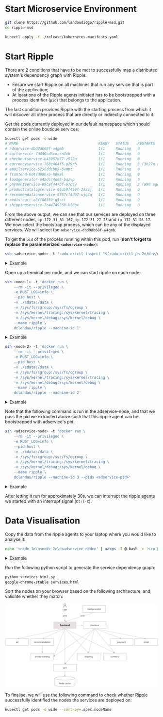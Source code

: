 # Start Microservice Environment

```bash
git clone https://github.com/landaudiogo/ripple-msd.git
cd ripple-msd
```

```bash
kubectl apply -f ./release/kubernetes-manifests.yaml
```

# Start Ripple

There are 2 conditions that have to be met to successfully map a distributed system's dependency graph with Ripple: 

* Ensure we start Ripple on all machines that run any service that is part of the application;
* At least one of the Ripple agents initiated has to be bootstrapped with a process identifier (`pid`) that belongs to the application.

The last condition provides Ripple with the starting process from which it will discover all other process that are directly or indirectly connected to it. 

Get the pods currently deployed in our default namespace which should contain the online boutique services: 

```bash
kubectl get pods -o wide
# NAME                                     READY   STATUS    RESTARTS        AGE   IP            NODE               NOMINATED NODE   READINESS GATES
# adservice-dbd9db68f-w4gmb                1/1     Running   0               18h   10.244.0.21   ip-172-31-31-167   <none>           <none>
# cartservice-7d446cd6cd-rn4xh             1/1     Running   0               18h   10.244.0.19   ip-172-31-31-167   <none>           <none>
# checkoutservice-b45957b77-z5l2p          1/1     Running   0               18h   10.244.1.27   ip-172-31-27-25    <none>           <none>
# currencyservice-768c464f5-p29rh          1/1     Running   3 (3h27m ago)   18h   10.244.1.31   ip-172-31-27-25    <none>           <none>
# emailservice-5756ddcbb5-6wmpt            1/1     Running   0               18h   10.244.2.12   ip-172-31-25-17    <none>           <none>
# frontend-6d47d98676-h698l                1/1     Running   0               18h   10.244.1.29   ip-172-31-27-25    <none>           <none>
# loadgenerator-645dcc4d68-bqzvp           1/1     Running   0               18h   10.244.2.15   ip-172-31-25-17    <none>           <none>
# paymentservice-69c9f447bf-67dzv          1/1     Running   3 (99m ago)     18h   10.244.1.28   ip-172-31-27-25    <none>           <none>
# productcatalogservice-66db9f456f-25zzj   1/1     Running   0               18h   10.244.2.14   ip-172-31-25-17    <none>           <none>
# recommendationservice-5767cf4d97-wjq4q   1/1     Running   0               18h   10.244.2.13   ip-172-31-25-17    <none>           <none>
# redis-cart-c8ff86559-g5sct               1/1     Running   0               18h   10.244.1.30   ip-172-31-27-25    <none>           <none>
# shippingservice-7c44749569-kl8gx         1/1     Running   0               18h   10.244.0.20   ip-172-31-31-167   <none>           <none>
```

From the above output, we can see that our services are deployed on three different nodes, `ip-172-31-31-167`, `ip-172-31-27-25` and `ip-172-31-25-17`. We now select the bootstrap process, which can be any of the displayed services. We will select the `adservice-dbd9db68f-w4gmb`. 

To get the `pid` of the process running within this pod, run (**don't forget to replace the parameterized `<adservice-node>`**): 

```bash
ssh <adservice-node> -t 'sudo crictl inspect "$(sudo crictl ps 2>/dev/null | grep adservice | awk "{print \$1}")" 2>/dev/null | jq ".info.pid"'
```

<details>
    <summary>Example</summary>

    ssh ip-172-31-31-167 -t 'sudo crictl inspect "$(sudo crictl ps 2>/dev/null | grep adservice | awk "{print \$1}")" 2>/dev/null | jq ".info.pid"'   

</details>


Open up a terminal per node, and we can start ripple on each node:
```bash
ssh <node-1> -t 'docker run \
    --rm -it --privileged \
    -e RUST_LOG=info \
    --pid host \
    -v ./cdata:/data \
    -v /sys/fs/cgroup:/sys/fs/cgroup \
    -v /sys/kernel/tracing:/sys/kernel/tracing \
    -v /sys/kernel/debug:/sys/kernel/debug \
    --name ripple \
    dclandau/ripple --machine-id 1'
```

<details>
    <summary>Example</summary>

    ssh ip-172-31-27-25 -t 'docker run \
        --rm -it --privileged \
        -e RUST_LOG=info \
        --pid host \
        -v ./cdata:/data \
        -v /sys/fs/cgroup:/sys/fs/cgroup \
        -v /sys/kernel/tracing:/sys/kernel/tracing \
        -v /sys/kernel/debug:/sys/kernel/debug \
        --name ripple \
        dclandau/ripple --machine-id 1'

</details>

```bash
ssh <node-2> -t 'docker run \
    --rm -it --privileged \
    -e RUST_LOG=info \
    --pid host \
    -v ./cdata:/data \
    -v /sys/fs/cgroup:/sys/fs/cgroup \
    -v /sys/kernel/tracing:/sys/kernel/tracing \
    -v /sys/kernel/debug:/sys/kernel/debug \
    --name ripple \
    dclandau/ripple --machine-id 2'
```

<details>
    <summary>Example</summary>
    
    ssh ip-172-31-25-17 -t 'docker run \
        --rm -it --privileged \
        -e RUST_LOG=info \
        --pid host \
        -v ./cdata:/data \
        -v /sys/fs/cgroup:/sys/fs/cgroup \
        -v /sys/kernel/tracing:/sys/kernel/tracing \
        -v /sys/kernel/debug:/sys/kernel/debug \
        --name ripple \
        dclandau/ripple --machine-id 2'

</details>

Note that the following command is run in the adservice-node, and that we pass the pid we extracted above such that this ripple agent can be bootstrapped with adservice's pid.

```bash
ssh <adservice-node> -t 'docker run \
    --rm -it --privileged \
    -e RUST_LOG=info \
    --pid host \
    -v ./cdata:/data \
    -v /sys/fs/cgroup:/sys/fs/cgroup \
    -v /sys/kernel/tracing:/sys/kernel/tracing \
    -v /sys/kernel/debug:/sys/kernel/debug \
    --name ripple \
    dclandau/ripple --machine-id 3 --pids <adservice-pid>'
```

<details>
    <summary>Example</summary>

    ssh ip-172-31-31-167 -t 'docker run \
        --rm -it --privileged \
        -e RUST_LOG=info \
        --pid host \
        -v ./cdata:/data \
        -v /sys/fs/cgroup:/sys/fs/cgroup \
        -v /sys/kernel/tracing:/sys/kernel/tracing \
        -v /sys/kernel/debug:/sys/kernel/debug \
        --name ripple \
        dclandau/ripple \
            --machine-id 3 \
            --pids "$(sudo crictl inspect "$(sudo crictl ps 2>/dev/null | grep adservice | awk "{print \$1}")" 2>/dev/null | jq ".info.pid")"'

</details>

After letting it run for approximately 30s, we can interrupt the ripple agents we started with an interrupt signal (`Ctrl-C`).

# Data Visualisation

Copy the data from the ripple agents to your laptop where you would like to analyse it: 

```bash
echo '<node-1>\n<node-2>\n<adservice-node>' | xargs -I @ bash -c 'scp @:/home/ubuntu/prism/data/"$(ssh @ "ls -Art /home/ubuntu/prism/data | tail -n 1")" ./media/vm@.db3'
```

<details>
    <summary>Example</summary>

    echo 'ip-172-31-25-17\nip-172-31-27-25\nip-172-31-31-167' | xargs -I @ bash -c 'scp @:/home/ubuntu/cdata/"$(ssh @ "ls -Art /home/ubuntu/cdata | tail -n 1")" ./data/@.db3'

</details>

Run the following python script to generate the service dependency graph: 

```bash
python services_html.py
google-chrome-stable services.html
```

Sort the nodes on your browser based on the following architecture, and validate whether they match:

![Online Boutique Architecture](artifacts/online-boutique.png)


To finalise, we will use the following command to check whether Ripple successfully identified the nodes the services are deployed on:
```bash
kubectl get pods -o wide --sort-by=.spec.nodeName
```
